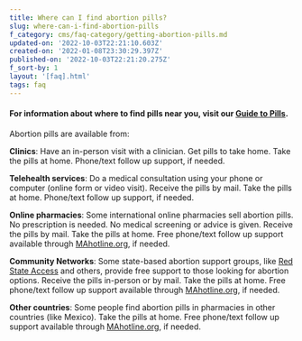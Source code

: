 ```yaml
---
title: Where can I find abortion pills?
slug: where-can-i-find-abortion-pills
f_category: cms/faq-category/getting-abortion-pills.md
updated-on: '2022-10-03T22:21:10.603Z'
created-on: '2022-01-08T23:30:29.397Z'
published-on: '2022-10-03T22:21:20.275Z'
f_sort-by: 1
layout: '[faq].html'
tags: faq
---
```


#### **For information about where to find pills near you, visit our** [**Guide to Pills**](/find-pills)**.**

Abortion pills are available from:

**Clinics**: Have an in-person visit with a clinician. Get pills to take home. Take the pills at home. Phone/text follow up support, if needed.

**Telehealth services**: Do a medical consultation using your phone or computer (online form or video visit). Receive the pills by mail. Take the pills at home. Phone/text follow up support, if needed.

**Online pharmacies**: Some international online pharmacies sell abortion pills. No prescription is needed. No medical screening or advice is given. Receive the pills by mail. Take the pills at home. Free phone/text follow up support available through [MAhotline.org](https://www.mahotline.org/), if needed.

**Community Networks**: Some state-based abortion support groups, like [Red State Access](https://www.redstateaccess.org/) and others, provide free support to those looking for abortion options. Receive the pills in-person or by mail. Take the pills at home. Free phone/text follow up support available through [MAhotline.org](https://www.mahotline.org/), if needed.

**Other countries**: Some people find abortion pills in pharmacies in other countries (like Mexico). Take the pills at home. Free phone/text follow up support available through [MAhotline.org](https://www.mahotline.org/), if needed.
